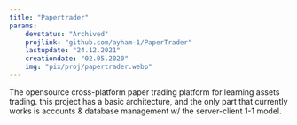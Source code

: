 ```yaml
---
title: "Papertrader"
params:
    devstatus: "Archived"
    projlink: "github.com/ayham-1/PaperTrader"
    lastupdate: "24.12.2021"
    creationdate: "02.05.2020"
    img: "pix/proj/papertrader.webp"
---
```


The opensource cross-platform paper trading platform for learning assets trading. this project has a basic architecture, and the only part that currently works is accounts & database management w/ the server-client 1-1 model.
